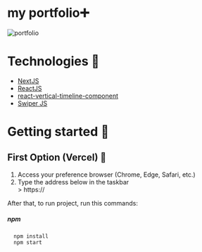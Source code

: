 # my portfolio➕

![portfolio](https://github.com/rohzxz/portfolio.nextjs/blob/main/public/portfolio.png)

# Technologies 👾

- [NextJS](https://nextjs.org/)
- [ReactJS](https://reactjs.org/)
- [react-vertical-timeline-component](https://www.npmjs.com/package/react-vertical-timeline-component)
- [Swiper JS](https://swiperjs.com/)

# Getting started 🚀

## First Option (Vercel) 🔺

<ol>
  <li>Access your preference browser (Chrome, Edge, Safari, etc.)</li>
  <li>Type the address below in the taskbar</li>
  > https://
</ol>

After that, to run project, run this commands:

##### npm

```
  npm install
  npm start
```
